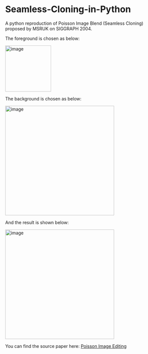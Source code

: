 # Seamless-Cloning-in-Python
A python reproduction of Poisson Image Blend (Seamless Cloning) proposed by MSRUK on SIGGRAPH 2004.

The foreground is chosen as below:

<img width="146" alt="image" src="https://user-images.githubusercontent.com/20149275/194751247-c8408d2b-6f70-4c73-b4de-b39c22ff5d0a.png">

The background is chosen as below:

<img width="347" alt="image" src="https://user-images.githubusercontent.com/20149275/194751276-7bf0ebb6-343e-471f-9ca6-da77510937e3.png">

And the result is shown below:

<img width="347" alt="image" src="https://user-images.githubusercontent.com/20149275/194751369-80a40ac1-cabb-4117-a776-738450d958df.png">

You can find the source paper here:
[Poisson Image Editing](https://www.cs.jhu.edu/~misha/Fall07/Papers/Perez03.pdf)


